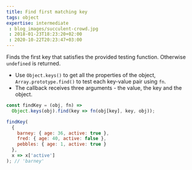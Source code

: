 ```yaml
---
title: Find first matching key
tags: object
expertise: intermediate
 : blog_images/succulent-crowd.jpg
 : 2018-01-23T18:23:20+02:00
 : 2020-10-22T20:23:47+03:00
---
```


Finds the first key that satisfies the provided testing function.
Otherwise `undefined` is returned.

- Use `Object.keys()` to get all the properties of the object, `Array.prototype.find()` to test each key-value pair using `fn`.
- The callback receives three arguments - the value, the key and the object.

```js
const findKey = (obj, fn) =>
  Object.keys(obj).find(key => fn(obj[key], key, obj));
```

```js
findKey(
  {
    barney: { age: 36, active: true },
    fred: { age: 40, active: false },
    pebbles: { age: 1, active: true }
  },
  x => x['active']
); // 'barney'
```
